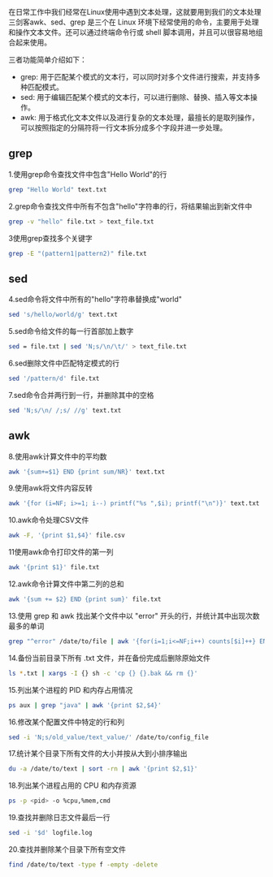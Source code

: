 在日常工作中我们经常在Linux使用中遇到文本处理，这就要用到我们的文本处理三剑客awk、sed、grep 是三个在 Linux 环境下经常使用的命令，主要用于处理和操作文本文件。还可以通过终端命令行或 shell 脚本调用，并且可以很容易地组合起来使用。

三者功能简单介绍如下：

- grep: 用于匹配某个模式的文本行，可以同时对多个文件进行搜索，并支持多种匹配模式。
- sed: 用于编辑匹配某个模式的文本行，可以进行删除、替换、插入等文本操作。
- awk: 用于格式化文本文件以及进行复杂的文本处理，最擅长的是取列操作，可以按照指定的分隔符将一行文本拆分成多个字段并进一步处理。

## grep

1.使用grep命令查找文件中包含"Hello World"的行

```sh
grep "Hello World" text.txt
```

2.grep命令查找文件中所有不包含"hello"字符串的行，将结果输出到新文件中

```sh
grep -v "hello" file.txt > text_file.txt
```

3使用grep查找多个关键字

```sh
grep -E "(pattern1|pattern2)" file.txt
```

## sed

4.sed命令将文件中所有的"hello"字符串替换成"world"

```sh
sed 's/hello/world/g' text.txt
```

5.sed命令给文件的每一行首部加上数字

```sh
sed = file.txt | sed 'N;s/\n/\t/' > text_file.txt
```

6.sed删除文件中匹配特定模式的行

```sh
sed '/pattern/d' file.txt
```

7.sed命令合并两行到一行，并删除其中的空格

```sh
sed 'N;s/\n/ /;s/ //g' text.txt
```

## awk

8.使用awk计算文件中的平均数

```sh
awk '{sum+=$1} END {print sum/NR}' text.txt
```

9.使用awk将文件内容反转

```sh
awk '{for (i=NF; i>=1; i--) printf("%s ",$i); printf("\n")}' text.txt
```

10.awk命令处理CSV文件

```sh
awk -F, '{print $1,$4}' file.csv
```

11使用awk命令打印文件的第一列

```sh
awk '{print $1}' file.txt
```

12.awk命令计算文件中第二列的总和

```sh
awk '{sum += $2} END {print sum}' file.txt
```

13.使用 grep 和 awk 找出某个文件中以 "error" 开头的行，并统计其中出现次数最多的单词

```sh
grep "^error" /date/to/file | awk '{for(i=1;i<=NF;i++) counts[$i]++} END {for(word in counts) print word,counts[word]}' | sort -rn -k 2 | head -n 1
```

14.备份当前目录下所有 .txt 文件，并在备份完成后删除原始文件

```sh
ls *.txt | xargs -I {} sh -c 'cp {} {}.bak && rm {}'
```

15.列出某个进程的 PID 和内存占用情况

```sh
ps aux | grep "java" | awk '{print $2,$4}'
```

16.修改某个配置文件中特定的行和列

```sh
sed -i 'N;s/old_value/text_value/' /date/to/config_file
```

17.统计某个目录下所有文件的大小并按从大到小排序输出

```sh
du -a /date/to/text | sort -rn | awk '{print $2,$1}'
```

18.列出某个进程占用的 CPU 和内存资源

```sh
ps -p <pid> -o %cpu,%mem,cmd
```

19.查找并删除日志文件最后一行

```sh
sed -i '$d' logfile.log
```

20.查找并删除某个目录下所有空文件

```sh
find /date/to/text -type f -empty -delete
```

